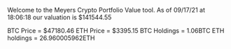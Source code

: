 Welcome to the Meyers Crypto Portfolio Value tool. 
As of 09/17/21 at 18:06:18 our valuation is $141544.55 

BTC Price = $47180.46
 ETH Price = $3395.15
BTC Holdings = 1.06BTC
 ETH holdings = 26.960005962ETH 
